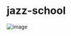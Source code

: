# jazz-school

![image](https://github.com/lucasmechinha123/jazz-school/assets/51293630/248cd71c-6728-402d-a5b0-031784df86b7)
